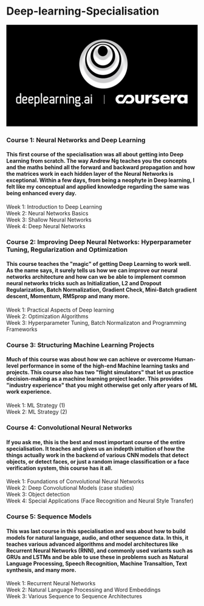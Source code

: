 # Deep-learning-Specialisation




![](images/logo.png)


### Course 1: Neural Networks and Deep Learning
#### This first course of the specialisation was all about getting into Deep Learning from scratch. The way Andrew Ng teaches you the concepts and the maths behind all the forward and backward propagation and how the matrices work in each hidden layer of the Neural Networks is exceptional. Within a few days, from being a neophyte in Deep learning, I felt like my conceptual and applied knowledge regarding the same was being enhanced every day.

Week 1: Introduction to Deep Learning\
Week 2: Neural Networks Basics\
Week 3: Shallow Neural Networks\
Week 4: Deep Neural Networks


### Course 2: Improving Deep Neural Networks: Hyperparameter Tuning, Regularization and Optimization
#### This course teaches the "magic" of getting Deep Learning to work well. As the name says, it surely tells us how we can improve our neural networks architecture and how can we be able to implement common neural networks tricks such as Initialization, L2 and Dropout Regularization, Batch Normalization, Gradient Check, Mini-Batch gradient descent, Momentum, RMSprop and many more.

Week 1: Practical Aspects of Deep learning\
Week 2: Optimization Algorithms\
Week 3: Hyperparameter Tuning, Batch Normalizaton and Programming Frameworks


### Course 3: Structuring Machine Learning Projects
#### Much of this course was about how we can achieve or overcome Human-level performance in some of the high-end Machine learning tasks and projects. This course also has two "flight simulators" that let us practice decision-making as a machine learning project leader. This provides "industry experience" that you might otherwise get only after years of ML work experience.

Week 1: ML Strategy (1)\
Week 2: ML Strategy (2)


### Course 4: Convolutional Neural Networks
#### If you ask me, this is the best and most important course of the entire specialisation. It teaches and gives us an indepth intuition of how the things actually work in the backend of various CNN models that detect objects, or detect faces, or just a random image classification or a face verification system, this course has it all.

Week 1: Foundations of Convolutional Neural Networks\
Week 2: Deep Convolutional Models (case studies)\
Week 3: Object detection\
Week 4: Special Applications (Face Recognition and Neural Style Transfer)


### Course 5: Sequence Models
#### This was last course in this specialisation and was about how to build models for natural language, audio, and other sequence data. In this, it teaches various advanced algorithms and model architectures like Recurrent Neural Networks (RNN), and commonly used variants such as GRUs and LSTMs and be able to use these in problems such as Natural Language Processing, Speech Recognition, Machine Transaltion, Text synthesis, and many more. 

Week 1: Recurrent Neural Networks\
Week 2: Natural Language Processing and Word Embeddings\
Week 3: Various Sequence to Sequence Architectures
